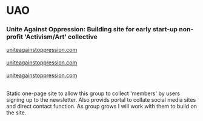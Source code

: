 # UAO
<h3>Unite Against Oppression: Building site for early start-up non-profit 'Activism/Art' collective</h3>
<a href="uniteagainstoppression.com">uniteagainstoppression.com</a> <br></br>
<a href="uniteagainstoppression.com">uniteagainstoppression.com</a> <br></br>
<a href="uniteagainstoppression.com">uniteagainstoppression.com</a> <br></br>

<p>Static one-page site to allow this group to collect 'members' by users signing up to the newsletter. Also provids portal to collate social media sites and direct contact function. As group grows I will work with them to build on the site.</p>  
